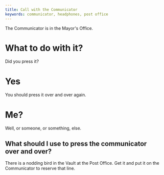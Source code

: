 ```yaml
---
title: Call with the Communicator
keywords: communicator, headphones, post office
---
```


The Communicator is in the Mayor's Office.

# What to do with it?
Did you press it?

# Yes
You should press it over and over again.

# Me?
Well, or someone, or something, else.

## What should I use to press the communicator over and over?
There is a nodding bird in the Vault at the Post Office. Get it and put it on the Communicator to reserve that line.